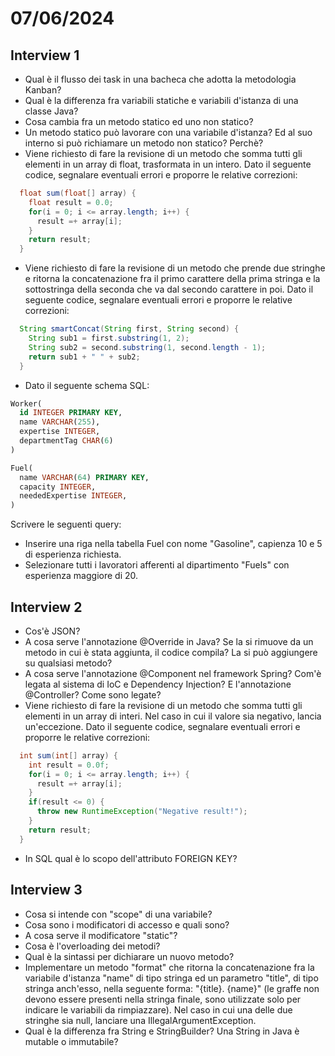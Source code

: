 # 07/06/2024
## Interview 1
- Qual è il flusso dei task in una bacheca che adotta la metodologia Kanban? 
- Qual è la differenza fra variabili statiche e variabili d'istanza di una classe Java?
- Cosa cambia fra un metodo statico ed uno non statico?
- Un metodo statico può lavorare con una variabile d'istanza? Ed al suo interno si può richiamare un metodo non statico? Perchè?
- Viene richiesto di fare la revisione di un metodo che somma tutti gli elementi in un array di float, trasformata in un intero. Dato il seguente codice, segnalare eventuali errori e proporre le relative correzioni:
```java
  float sum(float[] array) {
    float result = 0.0;
    for(i = 0; i <= array.length; i++) {
      result =+ array[i];
    }
    return result;
  }
```
- Viene richiesto di fare la revisione di un metodo che prende due stringhe e ritorna la concatenazione fra il primo carattere della prima stringa e la sottostringa della seconda che va dal secondo carattere in poi. Dato il seguente codice, segnalare eventuali errori e proporre le relative correzioni:
```java
  String smartConcat(String first, String second) {
    String sub1 = first.substring(1, 2);
    String sub2 = second.substring(1, second.length - 1);
    return sub1 + " " + sub2;
  }
```
- Dato il seguente schema SQL:
```sql
Worker(
  id INTEGER PRIMARY KEY,
  name VARCHAR(255),
  expertise INTEGER,
  departmentTag CHAR(6)
)

Fuel(
  name VARCHAR(64) PRIMARY KEY,
  capacity INTEGER,
  neededExpertise INTEGER,
)
```
Scrivere le seguenti query:
- Inserire una riga nella tabella Fuel con nome "Gasoline", capienza 10 e 5 di esperienza richiesta.
- Selezionare tutti i lavoratori afferenti al dipartimento "Fuels" con esperienza maggiore di 20.

## Interview 2
- Cos'è JSON?
- A cosa serve l'annotazione @Override in Java? Se la si rimuove da un metodo in cui è stata aggiunta, il codice compila? La si può aggiungere su qualsiasi metodo?
- A cosa serve l'annotazione @Component nel framework Spring? Com'è legata al sistema di IoC e Dependency Injection? E l'annotazione @Controller? Come sono legate?
- Viene richiesto di fare la revisione di un metodo che somma tutti gli elementi in un array di interi. Nel caso in cui il valore sia negativo, lancia un'eccezione. Dato il seguente codice, segnalare eventuali errori e proporre le relative correzioni:
```java
  int sum(int[] array) {
    int result = 0.0f;
    for(i = 0; i <= array.length; i++) {
      result =+ array[i];
    }
    if(result <= 0) {
      throw new RuntimeException("Negative result!");
    }
    return result;
  }
```
- In SQL qual è lo scopo dell'attributo FOREIGN KEY?

## Interview 3
- Cosa si intende con "scope" di una variabile?
- Cosa sono i modificatori di accesso e quali sono?
- A cosa serve il modificatore "static"?
- Cosa è l'overloading dei metodi?
- Qual è la sintassi per dichiarare un nuovo metodo?
- Implementare un metodo "format" che ritorna la concatenazione fra la variabile d'istanza "name" di tipo stringa ed un parametro "title", di tipo stringa anch'esso, nella seguente forma: "{title}. {name}" (le graffe non devono essere presenti nella stringa finale, sono utilizzate solo per indicare le variabili da rimpiazzare).
Nel caso in cui una delle due stringhe sia null, lanciare una IllegalArgumentException.
- Qual è la differenza fra String e StringBuilder? Una String in Java è mutable o immutabile?
